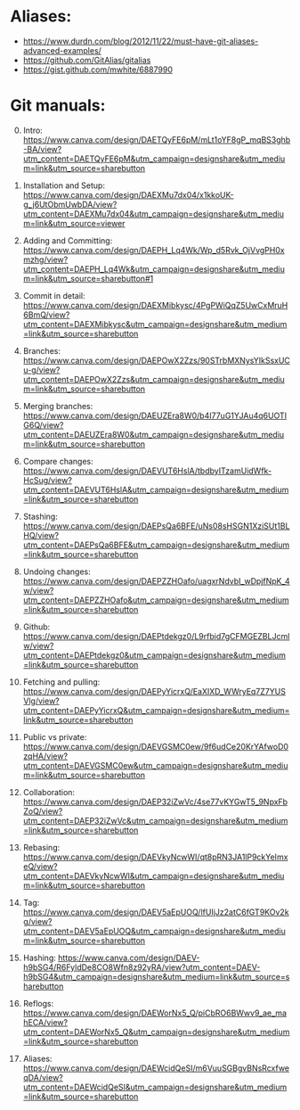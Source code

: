 # Aliases:
- https://www.durdn.com/blog/2012/11/22/must-have-git-aliases-advanced-examples/
- https://github.com/GitAlias/gitalias
- https://gist.github.com/mwhite/6887990

# Git manuals:
0. Intro:
https://www.canva.com/design/DAETQyFE6pM/mLt1oYF8gP_mqBS3ghb-BA/view?utm_content=DAETQyFE6pM&utm_campaign=designshare&utm_medium=link&utm_source=sharebutton

1. Installation and Setup:
https://www.canva.com/design/DAEXMu7dx04/x1kkoUK-g_j6UtObmUwbDA/view?utm_content=DAEXMu7dx04&utm_campaign=designshare&utm_medium=link&utm_source=viewer

2. Adding and Committing:
https://www.canva.com/design/DAEPH_Lq4Wk/Wp_d5Rvk_OjVvgPH0xmzhg/view?utm_content=DAEPH_Lq4Wk&utm_campaign=designshare&utm_medium=link&utm_source=sharebutton#1

3. Commit in detail:
https://www.canva.com/design/DAEXMibkysc/4PgPWiQqZ5UwCxMruH6BmQ/view?utm_content=DAEXMibkysc&utm_campaign=designshare&utm_medium=link&utm_source=sharebutton

4. Branches:
https://www.canva.com/design/DAEPOwX2Zzs/90STrbMXNysYIkSsxUCu-g/view?utm_content=DAEPOwX2Zzs&utm_campaign=designshare&utm_medium=link&utm_source=sharebutton

5. Merging branches:
https://www.canva.com/design/DAEUZEra8W0/b4I77uG1YJAu4q6UOTIG6Q/view?utm_content=DAEUZEra8W0&utm_campaign=designshare&utm_medium=link&utm_source=sharebutton

6. Compare changes:
https://www.canva.com/design/DAEVUT6HslA/tbdbyITzamUidWfk-HcSug/view?utm_content=DAEVUT6HslA&utm_campaign=designshare&utm_medium=link&utm_source=sharebutton

7. Stashing:
https://www.canva.com/design/DAEPsQa6BFE/uNs08sHSGN1XziSUt1BLHQ/view?utm_content=DAEPsQa6BFE&utm_campaign=designshare&utm_medium=link&utm_source=sharebutton

8. Undoing changes:
https://www.canva.com/design/DAEPZZHOafo/uagxrNdvbI_wDpjfNpK_4w/view?utm_content=DAEPZZHOafo&utm_campaign=designshare&utm_medium=link&utm_source=sharebutton

9. Github:
https://www.canva.com/design/DAEPtdekgz0/L9rfbid7gCFMGEZBLJcmlw/view?utm_content=DAEPtdekgz0&utm_campaign=designshare&utm_medium=link&utm_source=sharebutton

10. Fetching and pulling:
https://www.canva.com/design/DAEPyYicrxQ/EaXIXD_WWryEq7Z7YUSVlg/view?utm_content=DAEPyYicrxQ&utm_campaign=designshare&utm_medium=link&utm_source=sharebutton

11. Public vs private:
https://www.canva.com/design/DAEVGSMC0ew/9f6udCe20KrYAfwoD0zqHA/view?utm_content=DAEVGSMC0ew&utm_campaign=designshare&utm_medium=link&utm_source=sharebutton

12. Collaboration:
https://www.canva.com/design/DAEP32iZwVc/4se77vKYGwT5_9NpxFbZoQ/view?utm_content=DAEP32iZwVc&utm_campaign=designshare&utm_medium=link&utm_source=sharebutton

13. Rebasing:
https://www.canva.com/design/DAEVkyNcwWI/qt8pRN3JA1lP9ckYeImxeQ/view?utm_content=DAEVkyNcwWI&utm_campaign=designshare&utm_medium=link&utm_source=sharebutton

14. Tag:
https://www.canva.com/design/DAEV5aEpUOQ/lfUIjJz2atC6fGT9KOv2kg/view?utm_content=DAEV5aEpUOQ&utm_campaign=designshare&utm_medium=link&utm_source=sharebutton

15. Hashing:
https://www.canva.com/design/DAEV-h9bSG4/R6FyldDe8CO8Wfn8z92yRA/view?utm_content=DAEV-h9bSG4&utm_campaign=designshare&utm_medium=link&utm_source=sharebutton

16. Reflogs:
https://www.canva.com/design/DAEWorNx5_Q/piCbRO6BWwv9_ae_mahECA/view?utm_content=DAEWorNx5_Q&utm_campaign=designshare&utm_medium=link&utm_source=sharebutton

17. Aliases:
https://www.canva.com/design/DAEWcidQeSI/m6VuuSGBgvBNsRcxfweqDA/view?utm_content=DAEWcidQeSI&utm_campaign=designshare&utm_medium=link&utm_source=sharebutton